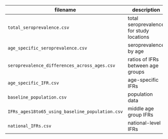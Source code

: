 | filename | description |
| --- | --- |
| `total_seroprevalence.csv` | total seroprevalence for study locations |
| `age_specific_seroprevalence.csv` | seroprevalence by age |
| `seroprevalence_differences_across_ages.csv` | ratios of IFRs between age groups  |
| `age_specific_IFR.csv` | age-specific IFRs |
| `baseline_population.csv` | population data  |
| `IFRs_ages18to65_using_baseline_population.csv` | middle age group IFRs |
| `national_IFRs.csv` | national-level IFRs |
